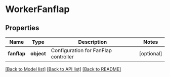 # WorkerFanflap

## Properties
Name | Type | Description | Notes
------------ | ------------- | ------------- | -------------
**fanflap** | **object** | Configuration for FanFlap controller | [optional] 

[[Back to Model list]](../README.md#documentation-for-models) [[Back to API list]](../README.md#documentation-for-api-endpoints) [[Back to README]](../README.md)


